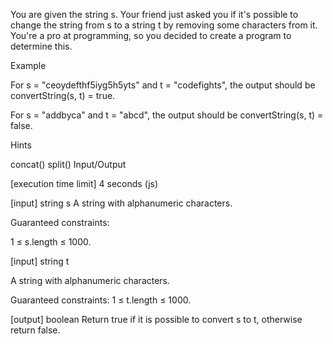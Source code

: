 You are given the string s. Your friend just asked you if it's possible to change the string from s to a string t by removing some characters from it. You're a pro at programming, so you decided to create a program to determine this.

Example

For s = "ceoydefthf5iyg5h5yts" and t = "codefights", the output should be convertString(s, t) = true.

For s = "addbyca" and t = "abcd", the output should be convertString(s, t) = false.

Hints

concat()
split()
Input/Output

[execution time limit] 4 seconds (js)

[input] string s A string with alphanumeric characters.

Guaranteed constraints:

1 ≤ s.length ≤ 1000.

[input] string t

A string with alphanumeric characters.

Guaranteed constraints: 1 ≤ t.length ≤ 1000.

[output] boolean Return true if it is possible to convert s to t, otherwise return false.
